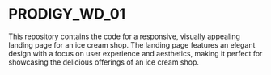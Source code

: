 # PRODIGY_WD_01
This repository contains the code for a responsive, visually appealing landing page for an ice cream shop. The landing page features an elegant design with a focus on user experience and aesthetics, making it perfect for showcasing the delicious offerings of an ice cream shop.
